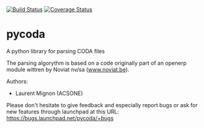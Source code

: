 [![Build Status](https://travis-ci.org/acsone/pycoda.svg?branch=master)](https://travis-ci.org/acsone/pycoda)
[![Coverage Status](https://img.shields.io/coveralls/acsone/pycoda.svg)](https://coveralls.io/r/acsone/pycoda?branch=master)

pycoda
======

A python library for parsing CODA files


The parsing algorythm is based on a code originally part of an openerp module wittren by Noviat nv/sa (www.noviat.be). 

Authors:

 * Laurent Mignon (ACSONE)


Please don't hesitate to give feedback and especially report bugs or
ask for new features through launchpad at this URL: https://bugs.launchpad.net/pycoda/+bugs

